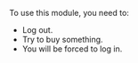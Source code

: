 To use this module, you need to:

- Log out.
- Try to buy something.
- You will be forced to log in.
